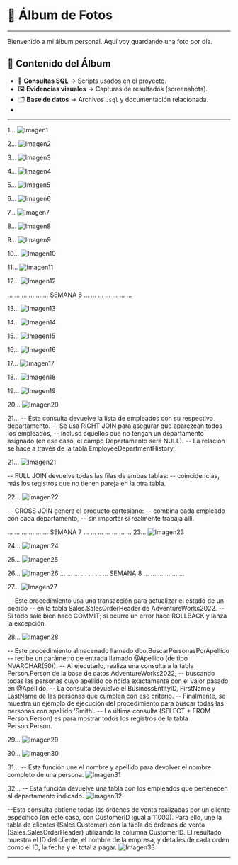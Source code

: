 # 📸 Álbum de Fotos
----------------------------------------------------------------------------
Bienvenido a mi álbum personal. Aquí voy guardando una foto por día.

## 📂 Contenido del Álbum
- 📑 **Consultas SQL** → Scripts usados en el proyecto.  
- 🖼️ **Evidencias visuales** → Capturas de resultados (screenshots).  
- 🗂️ **Base de datos** → Archivos `.sql` y documentación relacionada.
- 
 
----------------------------------------------------------------------------
1...
![Imagen1](Imagen1.png)

2...
![Imagen2](Imagen2.png)

3...
![Imagen3](Imagen3.png)

4...
![Imagen4](Imagen4.png)

5...
![Imagen5](Imagen5.png)

6...
![Imagen6](Imagen6.png)

7...
![Imagen7](Imagen7.png)

8...
![Imagen8](Imagen8.png)

9...
![Imagen9](Imagen9.png)    

10...
![Imagen10](Imagen10.png)    

11...
![Imagen11](Imagen11.png)    

12...
![Imagen12](Imagen12.png)

...
...
...
...
...
...
SEMANA 6
...
...
...
...
...
...
...

13...
![Imagen13](Imagen13.png)

14...
![Imagen14](Imagen14.png)

15...
![Imagen15](Imagen15.png)

16...
![Imagen16](Imagen16.png)

17...
![Imagen17](Imagen17.png)

18...
![Imagen18](Imagen18.png)

19...
![Imagen19](Imagen19.png)

20...
![Imagen20](Imagen20.png)

21...
-- Esta consulta devuelve la lista de empleados con su respectivo departamento.
-- Se usa RIGHT JOIN para asegurar que aparezcan todos los empleados,
-- incluso aquellos que no tengan un departamento asignado (en ese caso, el campo Departamento será NULL).
-- La relación se hace a través de la tabla EmployeeDepartmentHistory.

21...
![Imagen21](Imagen21.png)

-- FULL JOIN devuelve todas las filas de ambas tablas:
-- coincidencias, más los registros que no tienen pareja en la otra tabla.

22...
![Imagen22](Imagen22.png)

-- CROSS JOIN genera el producto cartesiano:
-- combina cada empleado con cada departamento,
-- sin importar si realmente trabaja allí.

...
...
...
...
...
...
SEMANA 7
...
...
...
...
...
...
...
23...
![Imagen23](Imagen23.png)

24...
![Imagen24](Imagen24.png)

25...
![Imagen25](Imagen25.png)

26...
![Imagen26](Imagen26.png)
...
...
...
...
...
...
...
SEMANA 8
...
...
...
...
...
...  

27...
![Imagen27](Imagen27.png)

-- Este procedimiento usa una transacción para actualizar el estado de un pedido 
-- en la tabla Sales.SalesOrderHeader de AdventureWorks2022. 
-- Si todo sale bien hace COMMIT; si ocurre un error hace ROLLBACK y lanza la excepción.

28...
![Imagen28](Imagen28.png)

-- Este procedimiento almacenado llamado dbo.BuscarPersonasPorApellido
-- recibe un parámetro de entrada llamado @Apellido (de tipo NVARCHAR(50)).
-- Al ejecutarlo, realiza una consulta a la tabla Person.Person de la base de datos AdventureWorks2022,
-- buscando todas las personas cuyo apellido coincida exactamente con el valor pasado en @Apellido.
-- La consulta devuelve el BusinessEntityID, FirstName y LastName de las personas que cumplen con ese criterio.
-- Finalmente, se muestra un ejemplo de ejecución del procedimiento para buscar todas las personas con apellido 'Smith'.
-- La última consulta (SELECT * FROM Person.Person) es para mostrar todos los registros de la tabla Person.Person.

29...
![Imagen29](Imagen29.png)

30...
![Imagen30](Imagen30.png)

31...
-- Esta función une el nombre y apellido para devolver el nombre completo de una persona.
![Imagen31](Imagen31.png)

32...
-- Esta función devuelve una tabla con los empleados que pertenecen al departamento indicado.
![Imagen32](Imagen32.png)


--Esta consulta obtiene todas las órdenes de venta realizadas por un cliente específico (en este caso, con CustomerID igual a 11000). Para ello, une la tabla de clientes (Sales.Customer) con la tabla de órdenes de venta (Sales.SalesOrderHeader) utilizando la columna CustomerID. El resultado muestra el ID del cliente, el nombre de la empresa, y detalles de cada orden como el ID, la fecha y el total a pagar.
![Imagen33](Imagen33.png)

----------------------------------------------------------------------------
